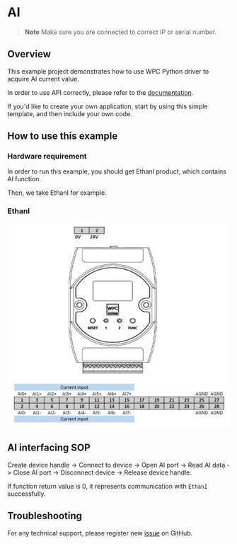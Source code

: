 # AI
> **Note**
> Make sure you are connected to correct IP or serial number.

## Overview

This example project demonstrates how to use WPC Python driver to acquire AI current value.

In order to use API correctly, please refer to the [documentation](https://wpc-systems-ltd.github.io/WPC_CSharp_driver_release/).

If you'd like to create your own application, start by using this simple template, and then include your own code.

## How to use this example

### Hardware requirement

In order to run this example, you should get EthanI product, which contains AI function.

Then, we take EthanI for example.

### EthanI

<img src="https://github.com/WPC-Systems-Ltd/WPC_CSharp_driver_release/blob/main/Reference/Pinouts/pinout-EthanI.JPG" alt="drawing" width="600"/>

## AI interfacing SOP

Create device handle -> Connect to device -> Open AI port -> Read AI data -> Close AI port -> Disconnect device -> Release device handle.

If function return value is 0, it represents communication with `EthanI` successfully.

## Troubleshooting

For any technical support, please register new [issue](https://github.com/WPC-Systems-Ltd/WPC_CSharp_driver_release/issues) on GitHub.